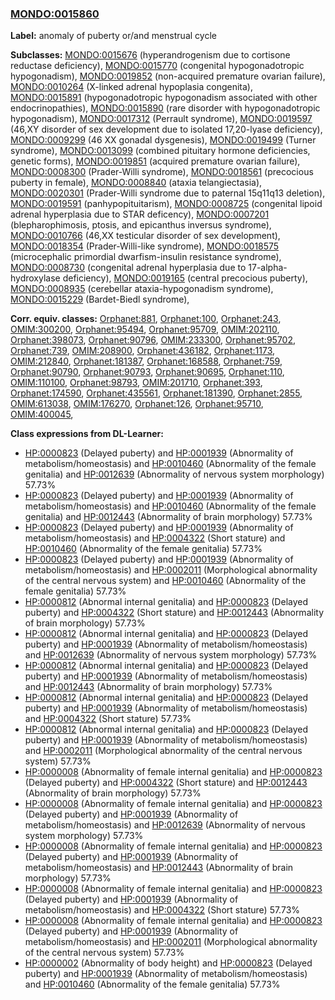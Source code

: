 
### [MONDO:0015860](http://purl.obolibrary.org/obo/MONDO_0015860)
**Label:** anomaly of puberty or/and menstrual cycle

**Subclasses:** [MONDO:0015676](http://purl.obolibrary.org/obo/MONDO_0015676) (hyperandrogenism due to cortisone reductase deficiency), [MONDO:0015770](http://purl.obolibrary.org/obo/MONDO_0015770) (congenital hypogonadotropic hypogonadism), [MONDO:0019852](http://purl.obolibrary.org/obo/MONDO_0019852) (non-acquired premature ovarian failure), [MONDO:0010264](http://purl.obolibrary.org/obo/MONDO_0010264) (X-linked adrenal hypoplasia congenita), [MONDO:0015891](http://purl.obolibrary.org/obo/MONDO_0015891) (hypogonadotropic hypogonadism associated with other endocrinopathies), [MONDO:0015890](http://purl.obolibrary.org/obo/MONDO_0015890) (rare disorder with hypogonadotropic hypogonadism), [MONDO:0017312](http://purl.obolibrary.org/obo/MONDO_0017312) (Perrault syndrome), [MONDO:0019597](http://purl.obolibrary.org/obo/MONDO_0019597) (46,XY disorder of sex development due to isolated 17,20-lyase deficiency), [MONDO:0009299](http://purl.obolibrary.org/obo/MONDO_0009299) (46 XX gonadal dysgenesis), [MONDO:0019499](http://purl.obolibrary.org/obo/MONDO_0019499) (Turner syndrome), [MONDO:0013099](http://purl.obolibrary.org/obo/MONDO_0013099) (combined pituitary hormone deficiencies, genetic forms), [MONDO:0019851](http://purl.obolibrary.org/obo/MONDO_0019851) (acquired premature ovarian failure), [MONDO:0008300](http://purl.obolibrary.org/obo/MONDO_0008300) (Prader-Willi syndrome), [MONDO:0018561](http://purl.obolibrary.org/obo/MONDO_0018561) (precocious puberty in female), [MONDO:0008840](http://purl.obolibrary.org/obo/MONDO_0008840) (ataxia telangiectasia), [MONDO:0020301](http://purl.obolibrary.org/obo/MONDO_0020301) (Prader-Willi syndrome due to paternal 15q11q13 deletion), [MONDO:0019591](http://purl.obolibrary.org/obo/MONDO_0019591) (panhypopituitarism), [MONDO:0008725](http://purl.obolibrary.org/obo/MONDO_0008725) (congenital lipoid adrenal hyperplasia due to STAR deficency), [MONDO:0007201](http://purl.obolibrary.org/obo/MONDO_0007201) (blepharophimosis, ptosis, and epicanthus inversus syndrome), [MONDO:0010766](http://purl.obolibrary.org/obo/MONDO_0010766) (46,XX testicular disorder of sex development), [MONDO:0018354](http://purl.obolibrary.org/obo/MONDO_0018354) (Prader-Willi-like syndrome), [MONDO:0018575](http://purl.obolibrary.org/obo/MONDO_0018575) (microcephalic primordial dwarfism-insulin resistance syndrome), [MONDO:0008730](http://purl.obolibrary.org/obo/MONDO_0008730) (congenital adrenal hyperplasia due to 17-alpha-hydroxylase deficiency), [MONDO:0019165](http://purl.obolibrary.org/obo/MONDO_0019165) (central precocious puberty), [MONDO:0008935](http://purl.obolibrary.org/obo/MONDO_0008935) (cerebellar ataxia-hypogonadism syndrome), [MONDO:0015229](http://purl.obolibrary.org/obo/MONDO_0015229) (Bardet-Biedl syndrome), 

**Corr. equiv. classes:** [Orphanet:881](http://www.orpha.net/ORDO/Orphanet_881), [Orphanet:100](http://www.orpha.net/ORDO/Orphanet_100), [Orphanet:243](http://www.orpha.net/ORDO/Orphanet_243), [OMIM:300200](http://purl.obolibrary.org/obo/OMIM_300200), [Orphanet:95494](http://www.orpha.net/ORDO/Orphanet_95494), [Orphanet:95709](http://www.orpha.net/ORDO/Orphanet_95709), [OMIM:202110](http://purl.obolibrary.org/obo/OMIM_202110), [Orphanet:398073](http://www.orpha.net/ORDO/Orphanet_398073), [Orphanet:90796](http://www.orpha.net/ORDO/Orphanet_90796), [OMIM:233300](http://purl.obolibrary.org/obo/OMIM_233300), [Orphanet:95702](http://www.orpha.net/ORDO/Orphanet_95702), [Orphanet:739](http://www.orpha.net/ORDO/Orphanet_739), [OMIM:208900](http://purl.obolibrary.org/obo/OMIM_208900), [Orphanet:436182](http://www.orpha.net/ORDO/Orphanet_436182), [Orphanet:1173](http://www.orpha.net/ORDO/Orphanet_1173), [OMIM:212840](http://purl.obolibrary.org/obo/OMIM_212840), [Orphanet:181387](http://www.orpha.net/ORDO/Orphanet_181387), [Orphanet:168588](http://www.orpha.net/ORDO/Orphanet_168588), [Orphanet:759](http://www.orpha.net/ORDO/Orphanet_759), [Orphanet:90790](http://www.orpha.net/ORDO/Orphanet_90790), [Orphanet:90793](http://www.orpha.net/ORDO/Orphanet_90793), [Orphanet:90695](http://www.orpha.net/ORDO/Orphanet_90695), [Orphanet:110](http://www.orpha.net/ORDO/Orphanet_110), [OMIM:110100](http://purl.obolibrary.org/obo/OMIM_110100), [Orphanet:98793](http://www.orpha.net/ORDO/Orphanet_98793), [OMIM:201710](http://purl.obolibrary.org/obo/OMIM_201710), [Orphanet:393](http://www.orpha.net/ORDO/Orphanet_393), [Orphanet:174590](http://www.orpha.net/ORDO/Orphanet_174590), [Orphanet:435561](http://www.orpha.net/ORDO/Orphanet_435561), [Orphanet:181390](http://www.orpha.net/ORDO/Orphanet_181390), [Orphanet:2855](http://www.orpha.net/ORDO/Orphanet_2855), [OMIM:613038](http://purl.obolibrary.org/obo/OMIM_613038), [OMIM:176270](http://purl.obolibrary.org/obo/OMIM_176270), [Orphanet:126](http://www.orpha.net/ORDO/Orphanet_126), [Orphanet:95710](http://www.orpha.net/ORDO/Orphanet_95710), [OMIM:400045](http://purl.obolibrary.org/obo/OMIM_400045), 

**Class expressions from DL-Learner:**

- [HP:0000823](http://purl.obolibrary.org/obo/HP_0000823) (Delayed puberty) and [HP:0001939](http://purl.obolibrary.org/obo/HP_0001939) (Abnormality of metabolism/homeostasis) and [HP:0010460](http://purl.obolibrary.org/obo/HP_0010460) (Abnormality of the female genitalia) and [HP:0012639](http://purl.obolibrary.org/obo/HP_0012639) (Abnormality of nervous system morphology) 57.73%
- [HP:0000823](http://purl.obolibrary.org/obo/HP_0000823) (Delayed puberty) and [HP:0001939](http://purl.obolibrary.org/obo/HP_0001939) (Abnormality of metabolism/homeostasis) and [HP:0010460](http://purl.obolibrary.org/obo/HP_0010460) (Abnormality of the female genitalia) and [HP:0012443](http://purl.obolibrary.org/obo/HP_0012443) (Abnormality of brain morphology) 57.73%
- [HP:0000823](http://purl.obolibrary.org/obo/HP_0000823) (Delayed puberty) and [HP:0001939](http://purl.obolibrary.org/obo/HP_0001939) (Abnormality of metabolism/homeostasis) and [HP:0004322](http://purl.obolibrary.org/obo/HP_0004322) (Short stature) and [HP:0010460](http://purl.obolibrary.org/obo/HP_0010460) (Abnormality of the female genitalia) 57.73%
- [HP:0000823](http://purl.obolibrary.org/obo/HP_0000823) (Delayed puberty) and [HP:0001939](http://purl.obolibrary.org/obo/HP_0001939) (Abnormality of metabolism/homeostasis) and [HP:0002011](http://purl.obolibrary.org/obo/HP_0002011) (Morphological abnormality of the central nervous system) and [HP:0010460](http://purl.obolibrary.org/obo/HP_0010460) (Abnormality of the female genitalia) 57.73%
- [HP:0000812](http://purl.obolibrary.org/obo/HP_0000812) (Abnormal internal genitalia) and [HP:0000823](http://purl.obolibrary.org/obo/HP_0000823) (Delayed puberty) and [HP:0004322](http://purl.obolibrary.org/obo/HP_0004322) (Short stature) and [HP:0012443](http://purl.obolibrary.org/obo/HP_0012443) (Abnormality of brain morphology) 57.73%
- [HP:0000812](http://purl.obolibrary.org/obo/HP_0000812) (Abnormal internal genitalia) and [HP:0000823](http://purl.obolibrary.org/obo/HP_0000823) (Delayed puberty) and [HP:0001939](http://purl.obolibrary.org/obo/HP_0001939) (Abnormality of metabolism/homeostasis) and [HP:0012639](http://purl.obolibrary.org/obo/HP_0012639) (Abnormality of nervous system morphology) 57.73%
- [HP:0000812](http://purl.obolibrary.org/obo/HP_0000812) (Abnormal internal genitalia) and [HP:0000823](http://purl.obolibrary.org/obo/HP_0000823) (Delayed puberty) and [HP:0001939](http://purl.obolibrary.org/obo/HP_0001939) (Abnormality of metabolism/homeostasis) and [HP:0012443](http://purl.obolibrary.org/obo/HP_0012443) (Abnormality of brain morphology) 57.73%
- [HP:0000812](http://purl.obolibrary.org/obo/HP_0000812) (Abnormal internal genitalia) and [HP:0000823](http://purl.obolibrary.org/obo/HP_0000823) (Delayed puberty) and [HP:0001939](http://purl.obolibrary.org/obo/HP_0001939) (Abnormality of metabolism/homeostasis) and [HP:0004322](http://purl.obolibrary.org/obo/HP_0004322) (Short stature) 57.73%
- [HP:0000812](http://purl.obolibrary.org/obo/HP_0000812) (Abnormal internal genitalia) and [HP:0000823](http://purl.obolibrary.org/obo/HP_0000823) (Delayed puberty) and [HP:0001939](http://purl.obolibrary.org/obo/HP_0001939) (Abnormality of metabolism/homeostasis) and [HP:0002011](http://purl.obolibrary.org/obo/HP_0002011) (Morphological abnormality of the central nervous system) 57.73%
- [HP:0000008](http://purl.obolibrary.org/obo/HP_0000008) (Abnormality of female internal genitalia) and [HP:0000823](http://purl.obolibrary.org/obo/HP_0000823) (Delayed puberty) and [HP:0004322](http://purl.obolibrary.org/obo/HP_0004322) (Short stature) and [HP:0012443](http://purl.obolibrary.org/obo/HP_0012443) (Abnormality of brain morphology) 57.73%
- [HP:0000008](http://purl.obolibrary.org/obo/HP_0000008) (Abnormality of female internal genitalia) and [HP:0000823](http://purl.obolibrary.org/obo/HP_0000823) (Delayed puberty) and [HP:0001939](http://purl.obolibrary.org/obo/HP_0001939) (Abnormality of metabolism/homeostasis) and [HP:0012639](http://purl.obolibrary.org/obo/HP_0012639) (Abnormality of nervous system morphology) 57.73%
- [HP:0000008](http://purl.obolibrary.org/obo/HP_0000008) (Abnormality of female internal genitalia) and [HP:0000823](http://purl.obolibrary.org/obo/HP_0000823) (Delayed puberty) and [HP:0001939](http://purl.obolibrary.org/obo/HP_0001939) (Abnormality of metabolism/homeostasis) and [HP:0012443](http://purl.obolibrary.org/obo/HP_0012443) (Abnormality of brain morphology) 57.73%
- [HP:0000008](http://purl.obolibrary.org/obo/HP_0000008) (Abnormality of female internal genitalia) and [HP:0000823](http://purl.obolibrary.org/obo/HP_0000823) (Delayed puberty) and [HP:0001939](http://purl.obolibrary.org/obo/HP_0001939) (Abnormality of metabolism/homeostasis) and [HP:0004322](http://purl.obolibrary.org/obo/HP_0004322) (Short stature) 57.73%
- [HP:0000008](http://purl.obolibrary.org/obo/HP_0000008) (Abnormality of female internal genitalia) and [HP:0000823](http://purl.obolibrary.org/obo/HP_0000823) (Delayed puberty) and [HP:0001939](http://purl.obolibrary.org/obo/HP_0001939) (Abnormality of metabolism/homeostasis) and [HP:0002011](http://purl.obolibrary.org/obo/HP_0002011) (Morphological abnormality of the central nervous system) 57.73%
- [HP:0000002](http://purl.obolibrary.org/obo/HP_0000002) (Abnormality of body height) and [HP:0000823](http://purl.obolibrary.org/obo/HP_0000823) (Delayed puberty) and [HP:0001939](http://purl.obolibrary.org/obo/HP_0001939) (Abnormality of metabolism/homeostasis) and [HP:0010460](http://purl.obolibrary.org/obo/HP_0010460) (Abnormality of the female genitalia) 57.73%


